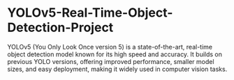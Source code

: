 # YOLOv5-Real-Time-Object-Detection-Project
YOLOv5 (You Only Look Once version 5) is a state-of-the-art, real-time object detection model known for its high speed and accuracy. It builds on previous YOLO versions, offering improved performance, smaller model sizes, and easy deployment, making it widely used in computer vision tasks.
